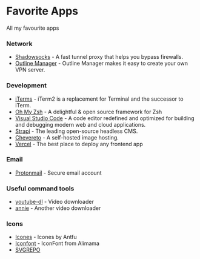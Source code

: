 # Favorite Apps
All my favourite apps

### Network

* [Shadowsocks](https://github.com/shadowsocks/shadowsocks/tree/master) - A fast tunnel proxy that helps you bypass firewalls.
* [Outline Manager](https://getoutline.org/) - Outline Manager makes it easy to create your own VPN server. 

### Development

* [iTerms](https://iterm2.com/) - iTerm2 is a replacement for Terminal and the successor to iTerm.
* [Oh My Zsh](https://ohmyz.sh/) - A delightful & open source framework for Zsh
* [Visual Studio Code](https://code.visualstudio.com/) - A code editor redefined and optimized for building and debugging modern web and cloud applications.
* [Strapi](https://www.strapi.io/) - The leading open-source headless CMS.
* [Chevereto](https://chevereto.com/) - A self-hosted image hosting.
* [Vercel](https://vercel.com/) - The best place to deploy any frontend app

### Email

* [Protonmail](http://protonmail.com/) - Secure email account

### Useful command tools

* [youtube-dl](https://youtube-dl.org/) - Video downloader
* [annie](https://github.com/iawia002/annie) - Another video downloader

### Icons

* [Icones](https://icones.js.org/) - Icones by Antfu
* [Iconfont](iconfont.cn/) - IconFont from Alimama
* [SVGREPO](https://www.svgrepo.com/)
